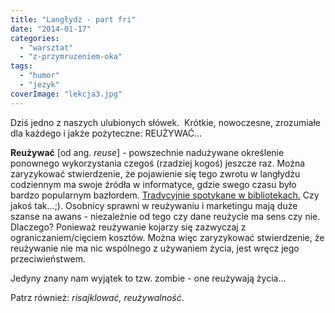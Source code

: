 ```yaml
---
title: "Langłydż - part fri"
date: "2014-01-17"
categories:
  - "warsztat"
  - "z-przymruzeniem-oka"
tags:
  - "humor"
  - "jezyk"
coverImage: "lekcja3.jpg"
---
```


Dziś jedno z naszych ulubionych słówek.  Krótkie, nowoczesne, zrozumiałe dla każdego i jakże pożyteczne: REUŻYWAĆ...

**Reużywać** \[od ang. _reuse_\] - powszechnie nadużywane określenie ponownego wykorzystania czegoś (rzadziej kogoś) jeszcze raz. Można zaryzykować stwierdzenie, że pojawienie się tego zwrotu w langłydżu codziennym ma swoje źródła w informatyce, gdzie swego czasu było bardzo popularnym bazłordem. [Tradycyjnie spotykane w bibliotekach.](http://foldoc.org/reusability) Czy jakoś tak...;). Osobnicy sprawni w reużywaniu i marketingu mają duże szanse na awans - niezależnie od tego czy dane reużycie ma sens czy nie. Dlaczego? Ponieważ reużywanie kojarzy się zazwyczaj z ograniczaniem/cięciem kosztów. Można więc zaryzykować stwierdzenie, że reużywanie nie ma nic wspólnego z używaniem życia, jest wręcz jego przeciwieństwem.

Jedyny znany nam wyjątek to tzw. zombie - one reużywają życia...

Patrz również: _risajklować, reużywalność_.

